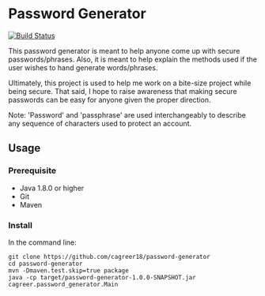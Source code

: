 # Password Generator
[![Build Status](https://travis-ci.com/cagreer18/password-generator.svg?branch=master)](https://travis-ci.com/cagreer18/password-generator)

This password generator is meant to help anyone come up with secure passwords/phrases. Also, it is meant to help explain the methods used if the user wishes to hand generate words/phrases.

Ultimately, this project is used to help me work on a bite-size project while being secure. That said, I hope to raise awareness that making secure passwords can be easy for anyone given the proper direction.

Note: 'Password' and 'passphrase' are used interchangeably to describe any sequence of characters used to protect an account.

## Usage

### Prerequisite
* Java 1.8.0 or higher
* Git
* Maven


### Install

In the command line:

~~~
git clone https://github.com/cagreer18/password-generator
cd password-generator
mvn -Dmaven.test.skip=true package
java -cp target/password-generator-1.0.0-SNAPSHOT.jar cagreer.password_generator.Main
~~~
